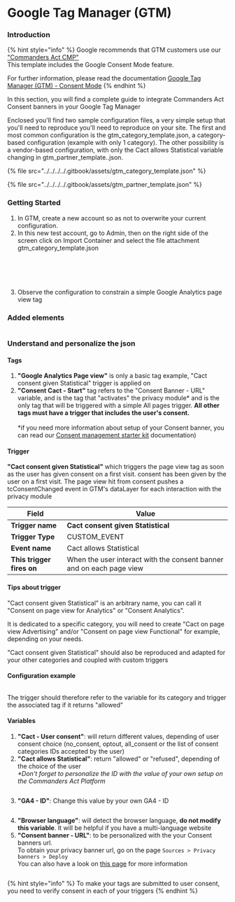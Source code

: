 # Google Tag Manager (GTM)

### Introduction

{% hint style="info" %}
Google recommends that GTM customers use our ["Commanders Act CMP"](https://tagmanager.google.com/gallery/#/owners/TagCommander/templates/GTM-OnSite-API)\
This template includes the Google Consent Mode feature.&#x20;

For further information, please read the documentation [Google Tag Manager (GTM) - Consent Mode](google-tag-manager-gtm-consent-mode.md)
{% endhint %}

In this section, you will find a complete guide to integrate Commanders Act Consent banners in your Google Tag Manager

Enclosed you'll find two sample configuration files, a very simple setup that you'll need to reproduce you'll need to reproduce on your site. The first and most common configuration is the gtm\_category\_template.json, a category-based configuration (example with only 1 category). The other possibility is a vendor-based configuration, with only the Cact allows Statistical variable changing in gtm\_partner\_template..json.

{% file src="../../../../.gitbook/assets/gtm_category_template.json" %}

{% file src="../../../../.gitbook/assets/gtm_partner_template.json" %}

### Getting Started

1. &#x20;In GTM, create a new account so as not to overwrite your current configuration.
2. In this new test account, go to Admin, then on the right side of the screen click on Import Container and select the file attachment gtm\_category\_template.json

<figure><img src="../../../../.gitbook/assets/gtm1.png" alt=""><figcaption></figcaption></figure>

<figure><img src="../../../../.gitbook/assets/gtm2.png" alt=""><figcaption></figcaption></figure>

<figure><img src="../../../../.gitbook/assets/gtm12.png" alt=""><figcaption></figcaption></figure>

<figure><img src="../../../../.gitbook/assets/gtm4.png" alt=""><figcaption></figcaption></figure>

<figure><img src="../../../../.gitbook/assets/gtm15.png" alt=""><figcaption></figcaption></figure>

3. Observe the configuration to constrain a simple Google Analytics page view tag

### Added elements

<figure><img src="../../../../.gitbook/assets/image (2) (1) (4).png" alt=""><figcaption></figcaption></figure>

### Understand and personalize the json

#### Tags

1. **"Google Analytics Page view"** is only a basic tag example, "Cact consent given Statistical" trigger is applied on
2. **"Consent Cact - Start"** tag refers to the "Consent Banner - URL" variable, and is the tag that "activates" the privacy module\* and is the only tag that will be triggered with a simple All pages trigger. **All other tags must have a trigger that includes the user's consent.** \
   \
   \*if you need more information about setup of your Consent banner, you can read our [Consent management starter kit](https://community.commandersact.com/customer-success/starter-kit/consent-management) documentation)

#### Trigger

**"Cact consent given Statistical"** which triggers the page view tag as soon as the user has given consent on a first visit. consent has been given by the user on a first visit. The page view hit from consent pushes a tcConsentChanged event in GTM's dataLayer for each interaction with the privacy module

| Field                     | Value                                                                |
| ------------------------- | -------------------------------------------------------------------- |
| **Trigger name**          | **Cact consent given Statistical**                                   |
| **Trigger Type**          | CUSTOM\_EVENT                                                        |
| **Event name**            | Cact allows Statistical                                              |
| **This trigger fires on** | When the user interact with the consent banner and on each page view |

#### Tips about trigger

"Cact consent given Statistical" is an arbitrary name, you can call it "Consent on page view for Analytics" or "Consent Analytics".&#x20;

It is dedicated to a specific category, you will need to create "Cact on page view Advertising" and/or "Consent on page view Functional" for example, depending on your needs.&#x20;

"Cact consent given Statistical" should also be reproduced and adapted for your other categories and coupled with custom triggers

#### Configuration example

<figure><img src="../../../../.gitbook/assets/image (2) (1) (4) (1).png" alt=""><figcaption></figcaption></figure>

The trigger should therefore refer to the variable for its category and trigger the associated tag if it returns "allowed"

#### Variables

1. **"Cact - User consent"**: will return different values, depending of user consent choice (no\_consent, optout, all\_consent or the list of consent categories IDs accepted by the user)
2. **"Cact allows Statistical"**:  return "allowed" or "refused", depending of the choice of the user\
   _\*Don't forget to personalize the ID with the value of your own setup on the Commanders Act Platform_

<figure><img src="../../../../.gitbook/assets/gtm16.png" alt=""><figcaption></figcaption></figure>

3. **"GA4 - ID"**: Change this value by your own GA4 - ID

<figure><img src="../../../../.gitbook/assets/gtm17.png" alt=""><figcaption></figcaption></figure>

4. **"Browser language"**: will detect the browser language, **do not modify this variable**. It will be helpful if you have a multi-language website
5. **"Consent banner - URL"**: to be personalized with the your Consent banners url.\
   To obtain your privacy banner url, go on the page `Sources > Privacy banners > Deploy` \
   You can also have a look on [this page](https://doc.commandersact.com/features/consent-management/user-guides/privacy-banners/deploy-banner) for more information

<figure><img src="../../../../.gitbook/assets/gtm18.png" alt=""><figcaption></figcaption></figure>



{% hint style="info" %}
To make your tags are submitted to user consent, you need to verify consent in each of your triggers
{% endhint %}
